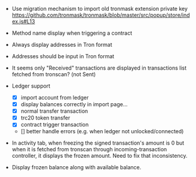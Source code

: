 - Use migration mechanism to import old tronmask extension private key
  https://github.com/tronmask/tronmask/blob/master/src/popup/store/index.js#L13
- Method name display when triggering a contract
- Always display addresses in Tron format
- Addresses should be input in Tron format
- It seems only "Received" transactions are displayed in transactions
  list fetched from tronscan? (not Sent)
- Ledger support

  - [x] import account from ledger
  - [x] display balances correctly in import page...
  - [x] normal transfer transaction
  - [x] trc20 token transfer
  - [x] contract trigger transaction
  - [] better handle errors (e.g. when ledger not unlocked/connected)

- In activity tab, when freezing the signed transaction's amount is 0
  but when it is fetched from tronscan through incoming-transaction
  controller, it displays the frozen amount. Need to fix that
  inconsistency.
- Display frozen balance along with available balance.

